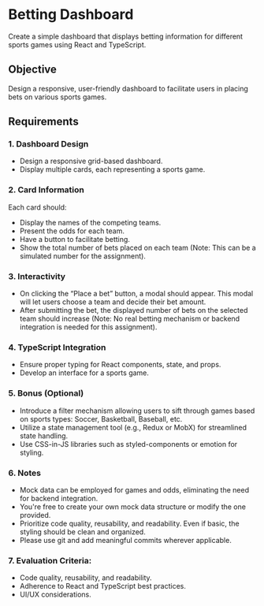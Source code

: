 # Betting Dashboard

Create a simple dashboard that displays betting information for different sports games using React and TypeScript.

## **Objective**

Design a responsive, user-friendly dashboard to facilitate users in placing bets on various sports games.

## **Requirements**

### 1. **Dashboard Design**
* Design a responsive grid-based dashboard.
* Display multiple cards, each representing a sports game.

### 2. **Card Information**
Each card should:
* Display the names of the competing teams.
* Present the odds for each team.
* Have a button to facilitate betting.
* Show the total number of bets placed on each team (Note: This can be a simulated number for the assignment).

### 3. **Interactivity**
* On clicking the “Place a bet” button, a modal should appear. This modal will let users choose a team and decide their bet amount.
* After submitting the bet, the displayed number of bets on the selected team should increase (Note: No real betting mechanism or backend integration is needed for this assignment).

### 4. **TypeScript Integration**
* Ensure proper typing for React components, state, and props.
* Develop an interface for a sports game.

### 5. **Bonus (Optional)**
* Introduce a filter mechanism allowing users to sift through games based on sports types: Soccer, Basketball, Baseball, etc.
* Utilize a state management tool (e.g., Redux or MobX) for streamlined state handling.
* Use CSS-in-JS libraries such as styled-components or emotion for styling.

### 6. **Notes**
* Mock data can be employed for games and odds, eliminating the need for backend integration.
* You're free to create your own mock data structure or modify the one provided.
* Prioritize code quality, reusability, and readability. Even if basic, the styling should be clean and organized.
* Please use git and add meaningful commits wherever applicable.


### 7. Evaluation Criteria:
* Code quality, reusability, and readability.
* Adherence to React and TypeScript best practices.
* UI/UX considerations.